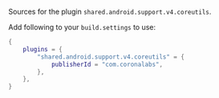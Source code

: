 Sources for the plugin `shared.android.support.v4.coreutils`.

Add following to your `build.settings` to use:
```lua
{
    plugins = {
        "shared.android.support.v4.coreutils" = {
            publisherId = "com.coronalabs",
        },
    },
}
```
